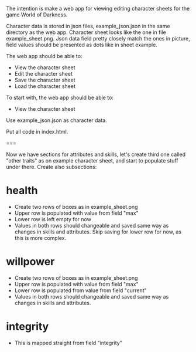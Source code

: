 The intention is make a web app for viewing editing character sheets for the game World of Darkness.

Character data is stored in json files, example_json.json in the same directory as the web app. Character sheet looks like the one in file example_sheet.png.
Json data field pretty closely match the ones in picture, field values should be presented as dots like in sheet example.

The web app should be able to:
- View the character sheet
- Edit the character sheet
- Save the character sheet
- Load the character sheet

To start with, the web app should be able to:
- View the character sheet

Use example_json.json as character data.

Put all code in index.html.

===

Now we have sections for attributes and skills, let's create third one called "other traits" as on example character sheet, and start to populate stuff under there. Create also subsections:  

# health
- Create two rows of boxes as in example_sheet.png
- Upper row is populated with value from field "max"
- Lower row is left empty for now
- Values in both rows should changeable and saved same way as changes in skills and attributes. Skip saving for lower row for now, as this is more complex.

# willpower
- Create two rows of boxes as in example_sheet.png
- Upper row is populated with value from field "max"
- Lower row is populated from value from field "current"
- Values in both rows should changeable and saved same way as changes in skills and attributes. 

# integrity
- This is mapped straight from field "integrity"


